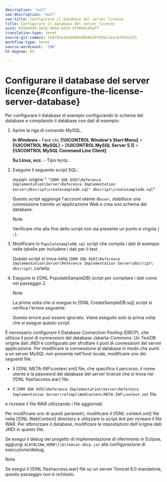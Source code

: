 ```yaml
---
description: 'null'
seo-description: 'null'
seo-title: Configurare il database del server licenze
title: Configurare il database del server licenze
uuid: 6d34e849-1616-46bd-ad18-4f98e6c45af7
translation-type: tm+mt
source-git-commit: 1b9792a10ad606b99b6639799ac2aacb707b2af5
workflow-type: tm+mt
source-wordcount: '296'
ht-degree: 0%

---
```



# Configurare il database del server licenze{#configure-the-license-server-database}

Per configurare il database di esempio configurando lo schema del database e compilando il database con dati di esempio:

1. Aprire la riga di comando MySQL.

   **In Windows -** Fare clic **[!UICONTROL Window's Start Menu]** > **[!UICONTROL MySQL]** > **[!UICONTROL MySQL Server 5.1]** > **[!UICONTROL MySQL Command Line Client]**

   **Su Linux, ecc.** - Tipo `MySQL`.

1. Eseguire il seguente script SQL:

   mysql> origine &quot; `"[DRM SDK DVD]\Reference Implementation\Server\Reference Implementation Server\dbscript\createsampledb.sql" dbscript\createsampledb.sql`&quot;

   Questo script aggiunge l&#39;account utente `dbuser`, stabilisce una connessione tramite un&#39;applicazione Web e crea uno schema del database.

   >[!NOTE]
   >
   >Verificare che alla fine dello script non sia presente un punto e virgola ( `;`).

1. Modificare lo `PopulateSampleDB.sql` script che compila i dati di esempio nelle tabelle per includere i dati per il test.

   Questo script si trova nella `[DRM SDK DVD]\Reference Implementation\Server\Reference Implementation Server\dbscript\ dbscript\` cartella.
1. Eseguire lo [!DNL PopulateSampleDB] script per compilare i dati come nel passaggio 2.

   >[!NOTE]
   >
   >La prima volta che si esegue lo [!DNL CreateSampleDB.sql] script si verifica l&#39;errore seguente:

   Questo errore può essere ignorato. Viene eseguito solo la prima volta che si esegue questo script.

È necessario configurare il Database Connection Pooling (DBCP), che utilizza il pool di connessioni del database Jakarta-Commons. Un TestDB origine dati JNDI è configurato per sfruttare il pool di connessioni del server applicazione. Per modificare la connessione al database in modo che punti a un server MySQL non presente nell&#39;host locale, modificare uno dei seguenti file:

* Il [!DNL META-INF\context.xml] file, che specifica il percorso, il nome utente e la password del database del server licenze che si trova nel [!DNL flashaccess.war] file.

* Il `[DRM SDK DVD]\Reference Implementation\Server\Reference Implementation Server\refimpl\WebContent/META-INF\context.xml` file.

e ricreare il file WAR utilizzando i file aggiornati.

Per modificare uno di questi parametri, modificare il [!DNL context.xml] file nella [!DNL WebContent] directory e utilizzare lo script Ant per ricreare il file WAR. Per ottimizzare il database, modificare le impostazioni dell&#39;origine dati JNDI in questo file.

Se esegui il debug del progetto di implementazione di riferimento in Eclipse, aggiungi `$CATALINA_HOME\lib\tomcat-dbcp.jar` alla configurazione di esecuzione/debug.

>[!NOTE]
>
>Se esegui il [!DNL flashaccess.war] file su un server Tomcat 6.0 standalone, questo passaggio non è richiesto.

